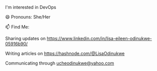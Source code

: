 I'm interested in DevOps

😄 Pronouns: She/Her

📫 Find Me:

Sharing updates on https://www.linkedin.com/in/lisa-eileen-odinukwe-05916b90/

Writing articles on https://hashnode.com/@LisaOdinukwe

Communicating through ucheodinukwe@yahoo.com


<!---
Lisaeileen/Lisaeileen is a ✨ special ✨ repository because its `README.md` (this file) appears on your GitHub profile.
You can click the Preview link to take a look at your changes.
--->
